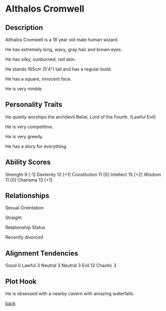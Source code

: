 # Althalos Cromwell

## Description

Althalos Cromwell is a 18 year old male human wizard.

He has extremely long, wavy, gray hair and brown eyes.

He has silky, sunburned, red skin.

He stands 165cm (5'4") tall and has a regular build.

He has a square, innocent face.

He is very nimble.

## Personality Traits

He quietly worships the archdevil Belial, Lord of the Fourth. (Lawful Evil)

He is very competitive.

He is very greedy.

He has a story for everything.

## Ability Scores

Strength 9 [-1]
Dexterity 12 [+1]
Constitution 11 [0]
Intellect 15 [+2]
Wisdom 11 [0]
Charisma 13 [+1]

## Relationships

Sexual Orientation

Straight

Relationship Status

Recently divorced

## Alignment Tendencies

Good 0 Lawful 3
Neutral 3 Neutral 3
Evil 12 Chaotic 3

## Plot Hook

He is obsessed with a nearby cavern with amazing waterfalls.

[back](./story.md)
